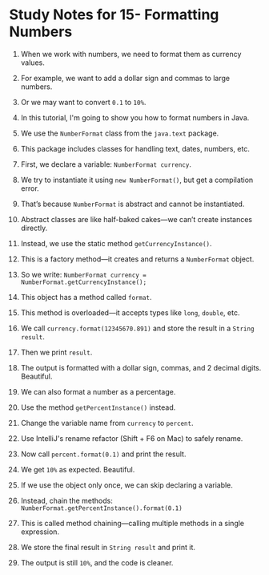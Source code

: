# Study Notes for 15- Formatting Numbers

1. When we work with numbers, we need to format them as currency values.

2. For example, we want to add a dollar sign and commas to large numbers.

3. Or we may want to convert `0.1` to `10%`.

4. In this tutorial, I'm going to show you how to format numbers in Java.

5. We use the `NumberFormat` class from the `java.text` package.

6. This package includes classes for handling text, dates, numbers, etc.

7. First, we declare a variable: `NumberFormat currency`.

8. We try to instantiate it using `new NumberFormat()`, but get a compilation error.

9. That’s because `NumberFormat` is abstract and cannot be instantiated.

10. Abstract classes are like half-baked cakes—we can’t create instances directly.

11. Instead, we use the static method `getCurrencyInstance()`.

12. This is a factory method—it creates and returns a `NumberFormat` object.

13. So we write: `NumberFormat currency = NumberFormat.getCurrencyInstance();`

14. This object has a method called `format`.

15. This method is overloaded—it accepts types like `long`, `double`, etc.

16. We call `currency.format(12345670.891)` and store the result in a `String result`.

17. Then we print `result`.

18. The output is formatted with a dollar sign, commas, and 2 decimal digits. Beautiful.

19. We can also format a number as a percentage.

20. Use the method `getPercentInstance()` instead.

21. Change the variable name from `currency` to `percent`.

22. Use IntelliJ's rename refactor (Shift + F6 on Mac) to safely rename.

23. Now call `percent.format(0.1)` and print the result.

24. We get `10%` as expected. Beautiful.

25. If we use the object only once, we can skip declaring a variable.

26. Instead, chain the methods: `NumberFormat.getPercentInstance().format(0.1)`

27. This is called method chaining—calling multiple methods in a single expression.

28. We store the final result in `String result` and print it.

29. The output is still `10%`, and the code is cleaner.

